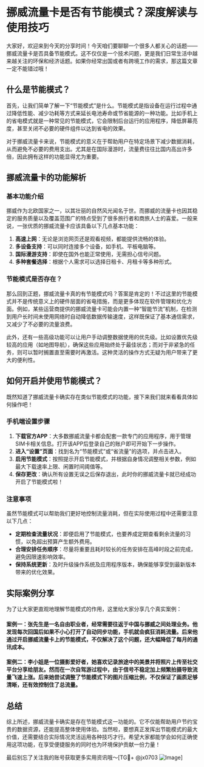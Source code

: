 # 挪威流量卡是否有节能模式？深度解读与使用技巧

大家好，欢迎来到今天的分享时间！今天咱们要聊聊一个很多人都关心的话题——挪威流量卡是否具备节能模式。这不仅仅是一个技术问题，更是我们日常生活中越来越关注的环保和经济话题。如果你经常出国或者有跨境工作的需求，那这篇文章一定不能错过哦！

## 什么是节能模式？

首先，让我们简单了解一下“节能模式”是什么。节能模式是指设备在运行过程中通过降低性能、减少功耗等方式来延长电池寿命或节省能源的一种功能。比如手机上的省电模式就是一种常见的节能模式，它会限制后台运行的应用程序，降低屏幕亮度，甚至关闭不必要的硬件组件以达到省电的效果。

对于挪威流量卡来说，节能模式的意义在于帮助用户在特定场景下减少数据消耗，从而避免不必要的费用支出。尤其是在国际漫游时，流量费往往比国内高出许多倍，因此拥有这样的功能显得尤为重要。

## 挪威流量卡的功能解析

### 基本功能介绍

挪威作为北欧国家之一，以其壮丽的自然风光闻名于世。而挪威的流量卡也因其稳定的服务质量以及覆盖范围广的特点受到了很多旅行者和商旅人士的喜爱。一般来说，一张优质的挪威流量卡应该具备以下几点基本功能：

1. **高速上网**：无论是浏览网页还是观看视频，都能提供流畅的体验。
2. **多设备支持**：可以同时连接多个设备，如手机、平板电脑等。
3. **国际漫游支持**：即使在国外也能正常使用，无需担心信号问题。
4. **多种套餐选择**：根据个人需求可以选择日租卡、月租卡等多种形式。

### 节能模式是否存在？

那么回到正题，挪威流量卡真的有节能模式吗？答案是肯定的！不过这里的节能模式并不是传统意义上的硬件层面的省电措施，而是更多体现在软件管理和优化方面。例如，某些运营商提供的挪威流量卡可能会内置一种“智能节流”机制，在检测到用户长时间未使用网络时自动降低数据传输速度，这样既保证了基本通信需求，又减少了不必要的流量浪费。

此外，还有一些高级功能可以让用户手动调整数据使用的优先级。比如设置优先级较高的应用（如地图导航），确保这些应用始终处于最佳状态；而对于非紧急的任务，则可以暂时搁置直至需要时再激活。这种灵活的操作方式无疑为用户带来了更大的便利性。

## 如何开启并使用节能模式？

既然知道了挪威流量卡确实存在类似节能模式的功能，接下来我们就来看看具体如何操作吧！

### 手机端设置步骤

1. **下载官方APP**：大多数挪威流量卡都会配套一款专门的应用程序，用于管理SIM卡相关信息。打开该APP后登录自己的账户即可开始下一步操作。
2. **进入“设置”页面**：找到名为“节能模式”或“省流量”的选项，并点击进入。
3. **启用节能模式**：按照提示开启节能模式，并根据自身情况调整相关参数，例如最大下载速率上限、闲置时间阈值等。
4. **保存更改**：确认所有设置无误之后保存退出，此时你的挪威流量卡就已经成功开启了节能模式啦！

### 注意事项

虽然节能模式可以帮助我们更好地控制流量消耗，但在实际使用过程中还需要注意以下几点：

- **定期检查流量状况**：即便启用了节能模式，也要养成定期查看剩余流量的习惯，以免超出预算产生额外费用。
- **合理安排任务顺序**：尽量将重要且耗时较长的任务安排在高峰时段之前完成，避免因限速影响效率。
- **保持系统更新**：及时升级操作系统及应用程序版本，确保能够享受到最新版本带来的优化效果。

## 实际案例分享

为了让大家更直观地理解节能模式的作用，这里给大家分享几个真实案例：

#### 案例一：张先生是一名自由职业者，经常需要往返于中国与挪威之间处理业务。他发现每次回国后如果不小心打开了自动同步功能，手机就会疯狂消耗流量。后来他通过开启挪威流量卡上的节能模式，不仅解决了这个问题，还大幅降低了每月的通讯成本。

#### 案例二：李小姐是一位摄影爱好者，她喜欢记录旅途中的美景并将照片上传至社交平台分享给朋友。然而在一次自驾游过程中，由于信号不稳定加上频繁拍摄导致流量飞速上涨。后来她尝试调整了节能模式下的图片压缩比例，不仅保证了画质足够清晰，还有效控制住了总流量。

## 总结

综上所述，挪威流量卡确实是存在节能模式这一功能的。它不仅能帮助用户节约宝贵的数据资源，还能提高整体使用体验。当然啦，要想真正发挥出节能模式的最大价值，还需要结合实际情况灵活运用各种技巧才行。希望大家都能学会如何正确使用这项功能，在享受便捷服务的同时也为环境保护贡献一份力量！

最后别忘了关注我的账号获取更多实用资讯哦～[TG💪+ @jx0703 ![Image](https://github.com/user-attachments/assets/dbca1d08-cadb-493c-b0ec-ad6f7a83f270)]